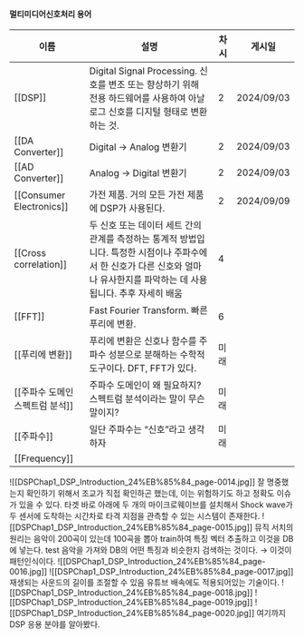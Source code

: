 #### 멀티미디어신호처리 용어
|이름|설명|차시|게시일|
|---|---|---|---|
|[[DSP]]|Digital Signal Processing. 신호를 변조 또는 향상하기 위해 전용 하드웨어를 사용하여 아날로그 신호를 디지털 형태로 변환하는 것.|2|2024/09/03|
|[[DA Converter]]|Digital → Analog 변환기|2|2024/09/03|
|[[AD Converter]]|Analog → Digital 변환기|2|2024/09/03|
|[[Consumer Electronics]]|가전 제품. 거의 모든 가전 제품에 DSP가 사용된다.|2|2024/09/09|
|[[Cross correlation]]|두 신호 또는 데이터 세트 간의 관계를 측정하는 통계적 방법입니다. 특정한 시점이나 주파수에서 한 신호가 다른 신호와 얼마나 유사한지를 파악하는 데 사용됩니다. 추후 자세히 배움|4||
|[[FFT]]|Fast Fourier Transform. 빠른 푸리에 변환.|6||
|[[푸리에 변환]]|푸리에 변환은 신호나 함수를 주파수 성분으로 분해하는 수학적 도구이다. DFT, FFT가 있다.|미래||
|[[주파수 도메인 스펙트럼 분석]]|주파수 도메인이 왜 필요하지? 스펙트럼 분석이라는 말이 무슨 말이지?|미래||
|[[주파수]]|일단 주파수는 “신호”라고 생각하자|미래||
|[[Frequency]]||||
  
  
![[DSPChap1_DSP_Introduction_24%EB%85%84_page-0014.jpg]]
잘 명중했는지 확인하기 위해서 조교가 직접 확인하곤 했는데, 이는 위험하기도 하고 정확도 이슈가 있을 수 있다.
타겟 바로 아래에 두 개의 마이크로웨이브를 설치해서 Shock wave가 두 센서에 도착하는 시간차로 타격 지점을 관측할 수 있는 시스템이 존재한다.
![[DSPChap1_DSP_Introduction_24%EB%85%84_page-0015.jpg]]
뮤직 서치의 원리는
음악이 200곡이 있는데 100곡을 뽑아 train하여 특징 벡터 추출하고 이것을 DB에 넣는다.
test 음악을 가져와 DB의 어떤 특징과 비슷한지 검색하는 것이다.
→ 이것이 패턴인식이다.
![[DSPChap1_DSP_Introduction_24%EB%85%84_page-0016.jpg]]
![[DSPChap1_DSP_Introduction_24%EB%85%84_page-0017.jpg]]
재생되는 사운드의 길이를 조절할 수 있음
유튜브 배속에도 적용되어있는 기술이다.
![[DSPChap1_DSP_Introduction_24%EB%85%84_page-0018.jpg]]
![[DSPChap1_DSP_Introduction_24%EB%85%84_page-0019.jpg]]
![[DSPChap1_DSP_Introduction_24%EB%85%84_page-0020.jpg]]
여기까지 DSP 응용 분야를 알아봤다.